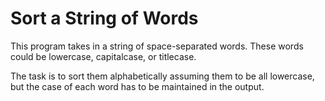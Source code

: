 # Sort a String of Words
This program takes in a string of space-separated words. These words could be lowercase, capitalcase, or titlecase.

The task is to sort them alphabetically assuming them to be all lowercase, but the case of each word has to be maintained in the output.
